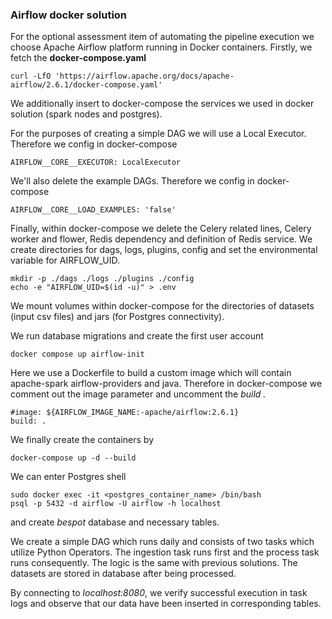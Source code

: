 ### Airflow docker solution

For the optional assessment item of automating the pipeline execution we choose Apache Airflow platform running in Docker containers.
Firstly, we fetch the **docker-compose.yaml**

```
curl -LfO 'https://airflow.apache.org/docs/apache-airflow/2.6.1/docker-compose.yaml'
```

We additionally insert to docker-compose the services we used in docker solution (spark nodes and postgres).

For the purposes of creating a simple DAG we will use a Local Executor. Therefore we config in docker-compose

```
AIRFLOW__CORE__EXECUTOR: LocalExecutor
```

We'll also delete the example DAGs. Therefore we config in docker-compose

```
AIRFLOW__CORE__LOAD_EXAMPLES: 'false'
```

Finally, within docker-compose we delete the Celery related lines, Celery worker and flower, Redis dependency and definition of Redis service. We create directories for dags, logs, plugins, config and set the environmental variable for AIRFLOW_UID.

```
mkdir -p ./dags ./logs ./plugins ./config
echo -e "AIRFLOW_UID=$(id -u)" > .env
```
We mount volumes within docker-compose for the directories of datasets (input csv files) and jars (for Postgres connectivity).

We run database migrations and create the first user account

```
docker compose up airflow-init
```

Here we use a Dockerfile to build a custom image which will contain apache-spark airflow-providers and java. Therefore in docker-compose we comment out the image parameter and uncomment the *build .*

```
#image: ${AIRFLOW_IMAGE_NAME:-apache/airflow:2.6.1}
build: .
```

We finally create the containers by

```
docker-compose up -d --build
```

We can enter Postgres shell

```
sudo docker exec -it <postgres_container_name> /bin/bash
psql -p 5432 -d airflow -U airflow -h localhost
```

and create *bespot* database and necessary tables.

We create a simple DAG which runs daily and consists of two tasks which utilize Python Operators. The ingestion task runs first and the process task runs consequently. The logic is the same with previous solutions. The datasets are stored in database after being processed.

By connecting to *localhost:8080*, we verify successful execution in task logs and observe that our data have been inserted in corresponding tables.